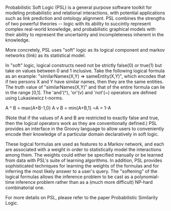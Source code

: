 Probabilistic Soft Logic (PSL) is a general purpose software toolkit for modeling probabilistic and relational interactions, with potential applications such as link prediction and ontology alignment. PSL combines the strengths of two powerful theories -- logic <link> with its ability to succintly represent complex real-world knowledge, and probabilistic graphical models <link> with their ability to represent the uncertainty and incompleteness inherent in the knowledge.

More concretely, PSL uses "soft" logic as its logical component and markov networks (link) as its statistical model. 

In "soft" logic, logical constructs need not be strictly false(0) or true(1) but take on values between 0 and 1 inclusive. Take the following logical formula as an example: "similarNames(X,Y) => sameEntity(X,Y)", which encodes that if two persons X and Y have similar names, then they are the same entities. The truth value of "similarNames(X,Y)" and that of the entire formula can lie in the range [0,1]. The 'and'(^), 'or'(v) and 'not'(~) operators are defined using Lukasiewicz t-norms.

A ^ B = max{A+B-1,0}
A v B = min{A+B,1}
~A = 1-A

(Note that if the values of A and B are restricted to exactly false and true, then the logical operators work as they are conventionally defined.) PSL provides an interface in the Groovy<link> language to allow users to conveniently encode their knowledge of a particular domain declaratively in soft logic. 

These logical formulas are used as features to a Markov network, and each are associated with a weight in order to statistically model the interactions among them. The weights could either be specified manually or be learned from data with PSL's suite of learning algorithms. In addition, PSL provides sophisticated techniques for learning the weights of the formulas and for inferring the most likely answer to a user's query. The "softening" of the logical formulas allows the inference problem to be cast as a polynomial-time inference problem rather than as a (much more difficult) NP-hard combinatorial one.

For more details on PSL, please refer to the paper Probabilistic Similarity Logic. 

<To be cleaned up later today>